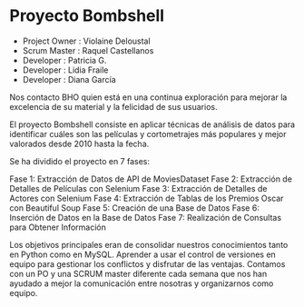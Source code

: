 # Proyecto Bombshell

- Project Owner : Violaine Deloustal                                      
- Scrum Master : Raquel Castellanos
- Developer : Patricia G.
- Developer : Lidia Fraile
- Developer : Diana García

Nos contacto BHO quien está en una continua exploración para mejorar la excelencia de su material y la felicidad de sus usuarios.

El proyecto Bombshell consiste en aplicar técnicas de análisis de datos para identificar cuáles son las películas y cortometrajes más populares y mejor valorados desde 2010 hasta la fecha. 

Se ha dividido el proyecto en 7 fases:

Fase 1: Extracción de Datos de API de MoviesDataset
Fase 2: Extracción de Detalles de Películas con Selenium
Fase 3: Extracción de Detalles de Actores con Selenium
Fase 4: Extracción de Tablas de los Premios Oscar con Beautiful Soup
Fase 5: Creación de una Base de Datos
Fase 6: Inserción de Datos en la Base de Datos
Fase 7: Realización de Consultas para Obtener Información

Los objetivos principales eran de consolidar nuestros conocimientos tanto en Python como en MySQL. Aprender a usar el control de versiones en equipo para gestionar los conflictos y disfrutar de las ventajas. Contamos con un PO y una SCRUM master diferente cada semana que nos han ayudado a mejor la comunicación entre nosotras y organizarnos como equipo.
